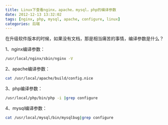 ```yaml
---
title: Linux下查看nginx，apache，mysql，php的编译参数
date: 2012-12-13 13:32:02
tags: [nginx, php, mysql, apache, configure, linux]
categories: 后端
---
```


在升级软件版本的时候，如果没有文档，那是相当痛苦的事情，编译参数是什么？

<!--more-->

1、nginx编译参数：

~~~bash
/usr/local/nginx/sbin/nginx -V
~~~

2、apache编译参数：

~~~bash
cat /usr/local/apache/build/config.nice
~~~

3、php编译参数：

~~~bash
/usr/local/php/bin/php -i |grep configure
~~~

4、mysql编译参数：

~~~bash
cat /usr/local/mysql/bin/mysqlbug|grep configure
~~~
